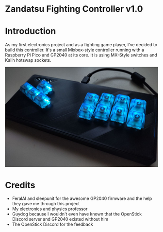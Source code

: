 # Zandatsu Fighting Controller v1.0

# Introduction
As my first electronics project and as a fighting game player, I've decided to build this controller.
It's a small Mixbox-style controller running with a Raspberry Pi Pico and GP2040 at its core.
It is using MX-Style switches and Kailh hotswap sockets.

![Preview](Assets/zandatsu_image0.png)

# Credits
- FeralAI and sleepunit for the awesome GP2040 firmware and the help they gave me through this project
- My electronics and physics professor
- Guydog because I wouldn't even have known that the OpenStick Discord server and GP2040 existed without him
- The OpenStick Discord for the feedback
